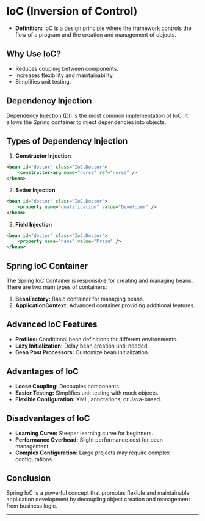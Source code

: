 # IoC (Inversion of Control)
- **Definition:** IoC is a design principle where the framework controls the flow of a program and the creation and management of objects.

## Why Use IoC?

- Reduces coupling between components.
- Increases flexibility and maintainability.
- Simplifies unit testing.

## Dependency Injection

Dependency Injection (DI) is the most common implementation of IoC. It allows the Spring container to inject dependencies into objects.

## Types of Dependency Injection

1. **Constructor Injection**
```xml
<bean id="doctor" class="IoC.Doctor">
    <constructor-arg name="nurse" ref="nurse" />
</bean>
```
2. **Setter Injection**
```xml
<bean id="doctor" class="IoC.Doctor">
    <property name="qualification" value="Developer" />
</bean>
```
3. **Field Injection**
```xml
<bean id="doctor" class="IoC.Doctor">
    <property name="name" value="Prasu" />
</bean>
```

## Spring IoC Container

The Spring IoC Container is responsible for creating and managing beans. There are two main types of containers:

1. **BeanFactory:** Basic container for managing beans.
2. **ApplicationContext:** Advanced container providing additional features.

## Advanced IoC Features

- **Profiles:** Conditional bean definitions for different environments.
- **Lazy Initialization:** Delay bean creation until needed.
- **Bean Post Processors:** Customize bean initialization.

## Advantages of IoC

- **Loose Coupling:** Decouples components.
- **Easier Testing:** Simplifies unit testing with mock objects.
- **Flexible Configuration:** XML, annotations, or Java-based.

## Disadvantages of IoC

- **Learning Curve:** Steeper learning curve for beginners.
- **Performance Overhead:** Slight performance cost for bean management.
- **Complex Configuration:** Large projects may require complex configurations.

## Conclusion

Spring IoC is a powerful concept that promotes flexible and maintainable application development by decoupling object creation and management from business logic.

---